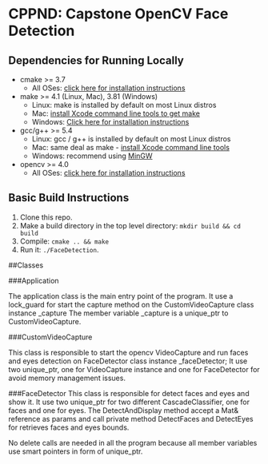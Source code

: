 # CPPND: Capstone OpenCV Face Detection


## Dependencies for Running Locally
* cmake >= 3.7
  * All OSes: [click here for installation instructions](https://cmake.org/install/)
* make >= 4.1 (Linux, Mac), 3.81 (Windows)
  * Linux: make is installed by default on most Linux distros
  * Mac: [install Xcode command line tools to get make](https://developer.apple.com/xcode/features/)
  * Windows: [Click here for installation instructions](http://gnuwin32.sourceforge.net/packages/make.htm)
* gcc/g++ >= 5.4
  * Linux: gcc / g++ is installed by default on most Linux distros
  * Mac: same deal as make - [install Xcode command line tools](https://developer.apple.com/xcode/features/)
  * Windows: recommend using [MinGW](http://www.mingw.org/)
* opencv >= 4.0
  * All OSes: [click here for installation instructions](https://docs.opencv.org/master/df/d65/tutorial_table_of_content_introduction.html)
## Basic Build Instructions

1. Clone this repo.
2. Make a build directory in the top level directory: `mkdir build && cd build`
3. Compile: `cmake .. && make`
4. Run it: `./FaceDetection`.

##Classes

###Application

The application class is the main entry point of the program.
It use a lock_guard for start the capture method on the CustomVideoCapture class instance _capture
The member variable _capture is a unique_ptr to CustomVideoCapture.

###CustomVideoCapture

This class is responsible to start the opencv VideoCapture and run faces and eyes detection on FaceDetector class instance _faceDetector;
It use two unique_ptr, one for VideoCapture instance and one for FaceDetector for avoid memory management issues.

###FaceDetector
This class is responsible for detect faces and eyes and show it.
It use two unique_ptr for two different CascadeClassifier, one for faces and one for eyes.
The DetectAndDisplay method accept a Mat& reference as params and call private method DetectFaces and DetectEyes for retrieves faces and eyes bounds.
 
 
No delete calls are needed in all the program because all member variables use smart pointers in form of unique_ptr.